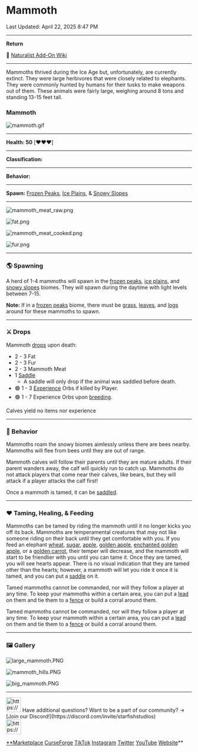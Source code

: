 # Mammoth

Last Updated: April 22, 2025 8:47 PM

---

**Return**

🐻 [Naturalist Add-On Wiki](https://www.notion.so/1a7a9a61c3f1800c8e32e893d6e7f430?pvs=21)

---

Mammoths thrived during the Ice Age but, unfortunately, are currently extinct. They were large herbivores that were closely related to elephants. They were commonly hunted by humans for their tusks to make weapons out of them. These animals were fairly large, weighing around 8 tons and standing 13-15 feet tall.

<aside>

### **Mammoth**

![mammoth.gif](Mammoth%201dd816019a9f8195b5d4c2740ea824b3/mammoth.gif)

---

**Health: 50** [♥️♥️♥️]

---

**Classification:** 

---

**Behavior:** 

---

**Spawn:** [Frozen Peaks](https://minecraft.wiki/w/Frozen_Peaks), [Ice Plains](https://minecraft.wiki/w/Snowy_Plains), & [Snowy Slopes](https://minecraft.wiki/w/Snowy_Slopes)

---

![mammoth_meat_raw.png](Mammoth%201dd816019a9f8195b5d4c2740ea824b3/mammoth_meat_raw.png)

![fat.png](Mammoth%201dd816019a9f8195b5d4c2740ea824b3/fat.png)

![mammoth_meat_cooked.png](Mammoth%201dd816019a9f8195b5d4c2740ea824b3/mammoth_meat_cooked.png)

![fur.png](Mammoth%201dd816019a9f8195b5d4c2740ea824b3/fur.png)

</aside>

---

### 🌎 Spawning

A herd of 1-4 mammoths will spawn in the [frozen peaks](https://minecraft.wiki/w/Frozen_Peaks), [ice plains](https://minecraft.wiki/w/Snowy_Plains), and [snowy slopes](https://minecraft.wiki/w/Snowy_Slopes) biomes. They will spawn during the daytime with light levels between 7-15. 

**Note:** If in a [frozen peaks](https://minecraft.wiki/w/Frozen_Peaks) biome, there must be [grass](https://minecraft.fandom.com/wiki/Grass_Block), [leaves](https://minecraft.wiki/w/Leaves), and [logs](https://minecraft.wiki/w/Log) around for these mammoths to spawn.

---

### ⚔️ Drops

Mammoth [drops](https://minecraft.fandom.com/wiki/Drops) upon death:

- 2 - 3 Fat
- 2 - 3 Fur
- 2 - 3 Mammoth Meat
- 1 [Saddle](https://minecraft.wiki/w/Saddle)
    - A saddle will only drop if the animal was saddled before death.
- 🟢 1 - 3 [Experience](https://minecraft.fandom.com/wiki/Experience) Orbs if killed by Player.
- 🟢 1 - 7 Experience Orbs upon [breeding](https://minecraft.fandom.com/wiki/Breeding).

Calves yield no items nor experience

---

### 🧠 Behavior

Mammoths roam the snowy biomes aimlessly unless there are bees nearby. Mammoths will flee from bees until they are out of range.

Mammoth calves will follow their parents until they are mature adults. If their parent wanders away, the calf will quickly run to catch up. Mammoths do not attack players that come near their calves, like bears, but they will attack if a player attacks the calf first!

Once a mammoth is tamed, it can be [saddled](https://minecraft.wiki/w/Saddle).

---

### ❤️ Taming, Healing, & Feeding

Mammoths can be tamed by riding the mammoth until it no longer kicks you off its back. Mammoths are temperamental creatures that may not like someone riding on their back until they get comfortable with you. If you feed an elephant [wheat](https://minecraft.wiki/w/Wheat), [sugar](https://minecraft.wiki/w/Sugar), [apple](https://minecraft.wiki/w/Apple), [golden apple](https://minecraft.wiki/w/Golden_Apple), [enchanted golden apple](https://minecraft.wiki/w/Enchanted_Golden_Apple), or a [golden carrot](https://minecraft.wiki/w/Golden_Carrot), their temper will decrease, and the mammoth will start to be friendlier with you until you can tame it. Once they are tamed, you will see hearts appear. There is no visual indication that they are tamed other than the hearts; however, a mammoth will let you ride it once it is tamed, and you can put a [saddle](https://minecraft.wiki/w/Saddle) on it. 

Tamed mammoths cannot be commanded, nor will they follow a player at any time. To keep your mammoths within a certain area, you can put a [lead](https://minecraft.wiki/w/Lead) on them and tie them to a [fence](https://minecraft.wiki/w/Wooden_Fence) or build a corral around them. 

Tamed mammoths cannot be commanded, nor will they follow a player at any time. To keep your mammoth within a certain area, you can put a [lead](https://minecraft.wiki/w/Lead) on them and tie them to a [fence](https://minecraft.wiki/w/Wooden_Fence) or build a corral around them. 

---

### 🖼️ Gallery

![large_mammoth.PNG](Mammoth%201dd816019a9f8195b5d4c2740ea824b3/large_mammoth.png)

![mammoth_hills.PNG](Mammoth%201dd816019a9f8195b5d4c2740ea824b3/mammoth_hills.png)

![big_mammoth.PNG](Mammoth%201dd816019a9f8195b5d4c2740ea824b3/big_mammoth.png)

---

<aside>
<img src="https://www.notion.so/icons/headset_red.svg" alt="https://www.notion.so/icons/headset_red.svg" width="40px" /> Have additional questions? Want to be a part of our community? → [Join our Discord!](https://discord.com/invite/starfishstudios)

</aside>

<aside>
<img src="https://www.notion.so/icons/star_red.svg" alt="https://www.notion.so/icons/star_red.svg" width="40px" />

[**Marketplace](https://www.minecraft.net/en-us/marketplace/creator?name=Starfish%20Studios)      [CurseForge](https://www.curseforge.com/members/starfish_studios/projects)      [TikTok](https://www.tiktok.com/@starfishstudios)      [Instagram](https://www.instagram.com/starfishstudiosinc/)      [Twitter](https://twitter.com/starfishstudios)      [YouTube](https://www.youtube.com/@starfishstudios)      [Website](https://starfish-studios.com/)**

</aside>